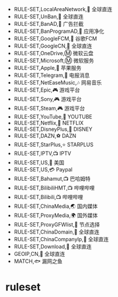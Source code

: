   - RULE-SET,LocalAreaNetwork,🎯 全球直连
  - RULE-SET,UnBan,🎯 全球直连
  - RULE-SET,BanAD,🛑 广告拦截
  - RULE-SET,BanProgramAD,🍃 应用净化
  - RULE-SET,GoogleFCM,📢 谷歌FCM
  - RULE-SET,GoogleCN,🎯 全球直连
  - RULE-SET,OneDrive,Ⓜ️ 微软云盘
  - RULE-SET,Microsoft,Ⓜ️ 微软服务
  - RULE-SET,Apple,🍎 苹果服务
  - RULE-SET,Telegram,📲 电报消息
  - RULE-SET,NetEaseMusic,🎶 网易音乐
  - RULE-SET,Epic,🎮 游戏平台
  - RULE-SET,Sony,🎮 游戏平台
  - RULE-SET,Steam,🎮 游戏平台
  - RULE-SET,YouTube,🎃 YOUTUBE
  - RULE-SET,Netflix,🌈 NETFLIX
  - RULE-SET,DisneyPlus,🎪 DISNEY
  - RULE-SET,DAZN,⚽️ DAZN
  - RULE-SET,StarPlus,⭐ STARPLUS
  - RULE-SET,IPTV,📺 IPTV
  - RULE-SET,US,🍟 美国
  - RULE-SET,US,💳 Paypal
  - RULE-SET,Bahamut,📺 巴哈姆特
  - RULE-SET,BilibiliHMT,📺 哔哩哔哩
  - RULE-SET,Bilibili,📺 哔哩哔哩
  - RULE-SET,ChinaMedia,🌏 国内媒体
  - RULE-SET,ProxyMedia,🌍 国外媒体
  - RULE-SET,ProxyGFWlist,🚀 节点选择
  - RULE-SET,ChinaDomain,🎯 全球直连
  - RULE-SET,ChinaCompanyIp,🎯 全球直连
  - RULE-SET,Download,🎯 全球直连
  - GEOIP,CN,🎯 全球直连
  - MATCH,🐟 漏网之鱼
# ruleset
